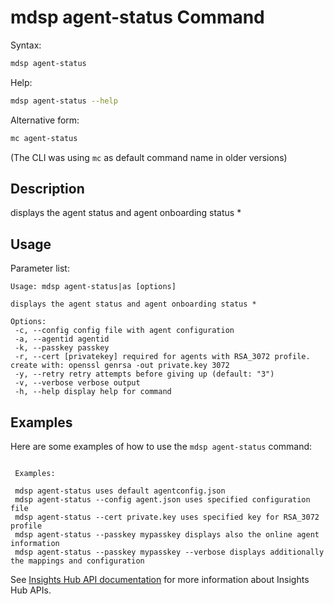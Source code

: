 # mdsp agent-status Command

Syntax:

```bash
mdsp agent-status
```

Help:

```bash
mdsp agent-status --help
```

Alternative form:

```bash
mc agent-status
```

(The CLI was using `mc` as default command name in older versions)

## Description

displays the agent status and agent onboarding status *

## Usage

Parameter list:

```text
Usage: mdsp agent-status|as [options]

displays the agent status and agent onboarding status *

Options:
 -c, --config config file with agent configuration
 -a, --agentid agentid
 -k, --passkey passkey
 -r, --cert [privatekey] required for agents with RSA_3072 profile. create with: openssl genrsa -out private.key 3072
 -y, --retry retry attempts before giving up (default: "3")
 -v, --verbose verbose output
 -h, --help display help for command

```

## Examples

Here are some examples of how to use the `mdsp agent-status` command:

```text

 Examples:

 mdsp agent-status uses default agentconfig.json
 mdsp agent-status --config agent.json uses specified configuration file
 mdsp agent-status --cert private.key uses specified key for RSA_3072 profile
 mdsp agent-status --passkey mypasskey displays also the online agent information
 mdsp agent-status --passkey mypasskey --verbose displays additionally the mappings and configuration

```

See [Insights Hub API documentation](https://documentation.mindsphere.io/MindSphere/apis/index.html) for more information about Insights Hub APIs.
